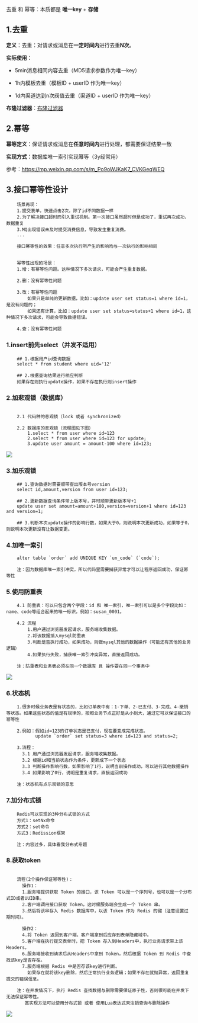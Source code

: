 



去重 和 幂等：本质都是 **唯一key** + **存储**



## 1.去重

**定义**：去重：对请求或消息在**一定时间内**进行去重**N次**。

**实际使用**：

- 5min消息相同内容去重（MD5请求参数作为唯一key）

- 1h内模板去重（模板ID + userID 作为唯一key）  

- 1d内渠道达到n次阀值去重（渠道ID + userID 作为唯一key）

  

**布隆过滤器**：[布隆过滤器](./布隆过滤器.md)



## 2.幂等

**幂等定义**：保证请求或消息在**任意时间内**进行处理，都需要保证结果一致

**实现方式**：数据库唯一索引实现幂等（3y经常用）

参考：https://mp.weixin.qq.com/s/m_Po9oWJKaK7_CVKGeqWEQ




## 3.接口幂等性设计
```
	场景再现：
	1.提交表单，快速点击2次，除了id不同数据一样
	2.为了解决接口超时而引入重试机制。第一次接口虽然超时但是成功了，重试再次成功，数据重复
	3.MQ出现错误未及时提交消费信息，导致发生重复消费。
	...
```


```
	接口幂等性的效果：任意多次执行所产生的影响均与一次执行的影响相同 
```



```

	幂等性出现的场景：
	1.增：有幂等性问题。这种情况下多次请求，可能会产生重复数据。
	
	2.删：没有幂等性问题
	
	3.改：有幂等性问题
		如果只是单纯的更新数据，比如：update user set status=1 where id=1，是没有问题的；
		如果还有计算，比如：update user set status=status+1 where id=1，这种情况下多次请求，可能会导致数据错误。
		
	4.查：没有幂等性问题

```



###  1.insert前先select（并发不适用）

```
	## 1.根据用户id查询数据
	select * from student where uid='12'
	
	## 2.根据查询结果进行相应判断
	如果存在则执行update操作，如果不存在执行则insert操作
```



### 2.加悲观锁（数据库）

```

	2.1 代码种的悲观锁（lock 或者 synchronized）

	2.2 数据库的悲观锁（流程图见下图）
		1.select * from user where id=123
		2.select * from user where id=123 for update;
	    3.update user amount = amount-100 where id=123;

```



![](https://gitee.com/domineering_red_tide/image/raw/master/image/企业微信截图_16171038012171.png)



### 3.加乐观锁

```
	## 1.查询数据时需要顺带查出版本号version
	select id,amount,version from user id=123;
	
	## 2.更新数据查询条件带上版本号，并时顺带更新版本号+1
	update user set amount=amount+100,version=version+1 where id=123 and version=1;
	
	## 3.判断本次update操作的影响行数，如果大于0，则说明本次更新成功，如果等于0，则说明本次更新没有让数据变更。
```



### 4.加唯一索引

```
	alter table `order` add UNIQUE KEY `un_code` (`code`);
	
	注：因为数据库唯一索引冲突，所以代码里需要捕获异常才可以让程序返回成功，保证幂等性
```



### 5.使用防重表

```
	4.1 防重表：可以只包含两个字段：id 和 唯一索引，唯一索引可以是多个字段比如：name、code等组合起来的唯一标识，例如：susan_0001。
	
	4.2 流程
		1.用户通过浏览器发起请求，服务端收集数据。
		2.将该数据插入mysql防重表
		3.判断是否执行成功，如果成功，则做mysql其他的数据操作（可能还有其他的业务逻辑）
		4.如果执行失败，捕获唯一索引冲突异常，直接返回成功。
		
	注：防重表和业务表必须在同一个数据库 且 操作要在同一个事务中
```



![](https://gitee.com/domineering_red_tide/image/raw/master/image/企业微信截图_16171000948134.png)



### 6.状态机
```
	1.很多时候业务表是有状态的，比如订单表中有：1-下单、2-已支付、3-完成、4-撤销等状态。如果这些状态的值是有规律的，按照业务节点正好是从小到大，通过它可以保证接口的幂等性
	
	2.例如：假如id=123的订单状态是已支付，现在要变成完成状态。
		   update `order` set status=3 where id=123 and status=2;
		   
	3.流程：
	  3.1 用户通过浏览器发起请求，服务端收集数据。
	  3.2 根据id和当前状态作为条件，更新成下一个状态
	  3.3 判断操作影响行数，如果影响了1行，说明当前操作成功，可以进行其他数据操作
	  3.4 如果影响了0行，说明是重复请求，直接返回成功

	注：状态机有点乐观锁的意思
```



### 7.加分布式锁

```
	Redis可以实现的3种分布式锁的方式
	方式1：setNx命令
	方式2：set命令
	方式3：Redission框架
	
	注：内容过多，具体看我分布式专题
```



### 8.获取token

```

	流程(2个操作保证幂等性)：
	  操作1：
	  1.服务端提供获取 Token 的接口，该 Token 可以是一个序列号，也可以是一个分布式ID或者UUID串。
	  2.客户端调用接口获取 Token，这时候服务端会生成一个 Token 串。
	  3.然后将该串存入 Redis 数据库中，以该 Token 作为 Redis 的键（注意设置过期时间）。
	  
	  操作2：
	  4.将 Token 返回到客户端，客户端拿到后应存到表单隐藏域中。
	  5.客户端在执行提交表单时，把 Token 存入到Headers中，执行业务请求带上该Headers。
	  6.服务端接收到请求后从Headers中拿到 Token，然后根据 Token 到 Redis 中查找该key是否存在。
	  7.服务端根据 Redis 中是否存该key进行判断。
	    如果存在就将该key删除，然后正常执行业务逻辑；如果不存在就抛异常，返回重复提交的错误信息。

	注：在并发情况下，执行 Redis 查找数据与删除需要保证原子性，否则很可能在并发下无法保证幂等性。
       其实现方法可以使用分布式锁 或者 使用Lua表达式来注销查询与删除操作

```



![](https://gitee.com/domineering_red_tide/image/raw/master/image/企业微信截图_16171043145085.png)












